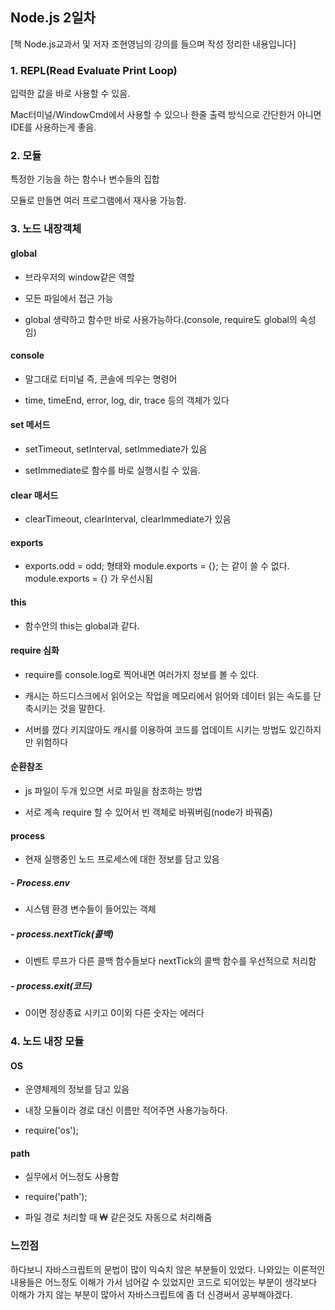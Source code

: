 ## Node.js 2일차
[책 Node.js교과서 및 저자 조현영님의 강의를 들으며 작성 정리한 내용입니다]

### 1. REPL(Read Evaluate Print Loop)

입력한 값을 바로 사용할 수 있음.

Mac터미널/WindowCmd에서 사용할 수 있으나 한줄 출력 방식으로 간단한거 아니면 IDE를 사용하는게 좋음.

### 2. 모듈

특정한 기능을 하는 함수나 변수들의 집합

모듈로 만들면 여러 프로그램에서 재사용 가능함.

### 3. 노드 내장객체
#### global
- 브라우저의 window같은 역할

- 모든 파일에서 접근 가능

- global 생략하고 함수만 바로 사용가능하다.(console, require도 global의 속성임)

#### console
- 말그대로 터미널 즉, 콘솔에 띄우는 명령어

- time, timeEnd, error, log, dir, trace 등의 객체가 있다

#### set 메서드
- setTimeout, setInterval, setImmediate가 있음

- setImmediate로 함수를 바로 실행시킬 수 있음.

#### clear 매서드
- clearTimeout, clearInterval, clearImmediate가 있음

#### exports
- exports.odd = odd; 형태와 module.exports = {}; 는 같이 쓸 수 없다. module.exports = {} 가 우선시됨

#### this
- 함수안의 this는 global과 같다.

#### require 심화
- require를 console.log로 찍어내면 여러가지 정보를 볼 수 있다.

- 캐시는 하드디스크에서 읽어오는 작업을 메모리에서 읽어와 데이터 읽는 속도를 단축시키는 것을 말한다.

- 서버를 껐다 키지않아도 캐시를 이용하여 코드를 업데이트 시키는 방법도 있긴하지만 위험하다

#### 순환참조
- js 파일이 두개 있으면 서로 파일을 참조하는 방법

- 서로 계속 require 할 수 있어서 빈 객체로 바꿔버림(node가 바꿔줌)

#### process
- 현재 실행중인 노드 프로세스에 대한 정보를 담고 있음

 ##### - Process.env
- 시스템 환경 변수들이 들어있는 객체

 ##### - process.nextTick(콜백)
- 이벤트 루프가 다른 콜백 함수들보다 nextTick의 콜백 함수를 우선적으로 처리함

 ##### - process.exit(코드)
- 0이면 정상종료 시키고 0이외 다른 숫자는 에러다 

### 4. 노드 내장 모듈

#### OS 
- 운영체제의 정보를 담고 있음

- 내장 모듈이라 경로 대신 이름만 적어주면 사용가능하다.

- require('os');

#### path
- 실무에서 어느정도 사용함

- require('path');

- 파일 경로 처리할 때 ₩ 같은것도 자동으로 처리해줌

### 느낀점
하다보니 자바스크립트의 문법이 많이 익숙치 않은 부분들이 있었다.
나와있는 이론적인 내용들은 어느정도 이해가 가서 넘어갈 수 있었지만
코드로 되어있는 부분이 생각보다 이해가 가지 않는 부분이 많아서
자바스크립트에 좀 더 신경써서 공부해야겠다.

